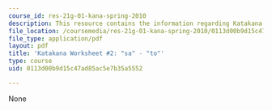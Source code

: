 ```yaml
---
course_id: res-21g-01-kana-spring-2010
description: This resource contains the information regarding Katakana.
file_location: /coursemedia/res-21g-01-kana-spring-2010/0113d00b9d15c47ad85ac5e7b35a5552_MITRES_21G_01S10_k2.pdf
file_type: application/pdf
layout: pdf
title: 'Katakana Worksheet #2: "sa" - "to"'
type: course
uid: 0113d00b9d15c47ad85ac5e7b35a5552

---
```

None